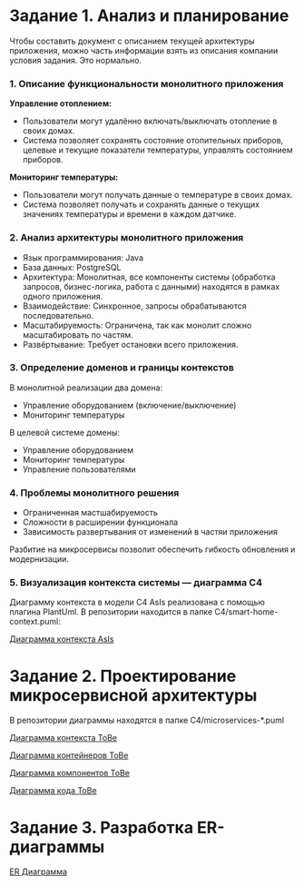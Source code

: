 # Задание 1. Анализ и планирование

Чтобы составить документ с описанием текущей архитектуры приложения, можно часть информации взять из описания компании условия задания. Это нормально.

### 1. Описание функциональности монолитного приложения

**Управление отоплением:**

- Пользователи могут удалённо включать/выключать отопление в своих домах.
- Система позволяет сохранять состояние отопительных приборов, целевые и текущие показатели температуры, управлять состоянием приборов.

**Мониторинг температуры:**

- Пользователи могут получать данные о температуре в своих домах.
- Система позволяет получать и сохранять данные о текущих значениях температуры и времени в каждом датчике.  


### 2. Анализ архитектуры монолитного приложения

- Язык программирования: Java
- База данных: PostgreSQL
- Архитектура: Монолитная, все компоненты системы (обработка запросов, бизнес-логика, работа с данными) находятся в рамках одного приложения.
- Взаимодействие: Синхронное, запросы обрабатываются последовательно.
-  Масштабируемость: Ограничена, так как монолит сложно масштабировать по частям.
-  Развёртывание: Требует остановки всего приложения.

### 3. Определение доменов и границы контекстов

В монолитной реализации два домена:
- Управление оборудованием (включение/выключение)
- Мониторинг температуры

В целевой системе домены:
- Управление оборудованием 
- Мониторинг температуры
- Управление пользователями

### **4. Проблемы монолитного решения**

- Ограниченная мастшабируемость
- Сложности в расширении функционала
- Зависимость развертывания от изменений в частяи приложения

Разбитие на микросервисы позволит обеспечить гибкость обновления и модернизации.

### 5. Визуализация контекста системы — диаграмма С4

Диаграмму контекста в модели C4 AsIs реализована c помощью плагина PlantUml. В репозитории находится в папке С4/smart-home-context.puml:

[Диаграмма контекста AsIs](https://www.plantuml.com/plantuml/png/VL7DRjD04BxxAHQVWYZrXHEdIW6fGe2Y1ixLrbabbhoxrdeSoeqwGXoAr0jdaE05sWghRfiwhp3xHimu5J4uwi7QdTdlP-RpNWxIGQ7J0198bHXhAiM-rKeChG5r3E958gTEwY00cmcmuiW2M2qcYLCn9DO4mQF4n6anKOLBnGmWovz7aPCVTgS9p8gZ8bSkPYq3kx7LqK4IIpUnRnELgJGQFdiwIgM1zszUHrhce1or3eTMPzOm8-FPWf5okJK3bjeH8Vx01c_zLxoYynBFVOaLr-43RyAVOErFsdBfJyF7GJ3-I7PwqAxC6wzhqkY4W4kIkMD9OfTiy4hEfNWYHZQ7gLEvk3TS-2zO4RB6Ik1lFAVhdJ_rdmKslcmxlYH8ZJSyruxm2rpvJuIxnDiDaR3qlDgqSCcUi_bilfduyEKn3FQLXCHC_ywCltWvKcpmcc-yUq_FduKjT6FjpzPva3crAWQIKSVddTAPSX8AfyRAvBRD_oUJIBPY6N9TyDbAV-liMGjVze7hx0zKUlyt-_5tv-jcsk2IFw8p-t_Ulu5i5o7_NaWaMcyBQhjBFuuGl-D5wtJHgjnmxYji-89NzB7rzGDHx2apANJw1m00)

# Задание 2. Проектирование микросервисной архитектуры

В репозитории диаграммы находятся в папке С4/microservices-*.puml

[Диаграмма контекста ToBe](https://www.plantuml.com/plantuml/png/58x1IiKm44Nt-Ohn0smshbm9TU52fIYk9Ks7TY2J2PCRtllyroxlXNCuRnt9CRG420hJhvwJFaoPPglWE-XTqkv9Gu0rWj5gW2bjufmXLaDuafhBs7XueGDe_JL6JxTf5nnZ7PqzNwwAAPl67yd9D_iMRbpY_FAyb5Jnz_KPDNMmdzV_RDgiNaIxsiB2tktHDnMiE0r5qRrVyUYgudo4WcvS3UfIa38JTC16iCDWTwsbIgbO5ovSAU8FfAMngKrVVk7SF_AS9EL54sRHvhsyUywvvxoRk2-gCzV33tWSx1DsV6wGs7kaslTkENCsHMPJRP7RidUtoVdWSdWL2_m5M-J8S1GLVg6m2H9iIB2opxRWoVvVvBFeufLAl-68tqZvdzf4OFn4mVK7GX8SAcadTPlpm5DdgrA2_Y0ZvvsdOveVziiBKFxLdapXIiJxU70pSFVS-PlHzSktqSZLVcVsKUfKInsP4owFjhIvWwSkjWg29HdL6CkPirdm5e2ivN4HNY4FhRruzEww_p2wkRg8HcKwiaGEZxrM2hiq_hMXbJa-TiXbjUAqrVEOwkragQyQQLEp8Na-60yv2MMcuGgHkBfLgItLvfFeTJqXxH2RTzaCofF9owNGhV1FRhlXDcideEbfvMYhqDvfsFwNwfIesWg3rWPznreWhAN9m1FDkOVdwqNDidSekhu9_ZJCdSPFcKkWpXYYrfHfATpzABxan_aN)

[Диаграмма контейнеров ToBe](https://www.plantuml.com/plantuml/png/fLXVRnD747_tfzZcAKWXVkbJdqZYjANbJuYXg58bUZaloHNVdNNU0wAsKX8Iqif8e0g9YWTG_tm04n9mGcA-mkutwinup-ixniU9jiJsZdTdVlFR-JE-2rtb9IeDspKLgBOKC_flVQJVwtUcfu-5Vgg7-bHSZyyloXzdn58SAI-8P28QWRUUU66jfkAEKB5OYvMAGz4A4kch88vgjS-2o6-dBPacRR6XLAVxHRsUUFVcrmEraQwbNPdue4r6QjwFm_fgu7j9AxuIo8virvS-Fx_IzY9ru_AbUkXrbKn0T6if3ZjnX2SwYBUs8fDk7CsYgZd0_L8F0VKZ_HRU3tJVxEWZNCzC_KuFPivbIhnM64Iuyua-rATweC_qm6oR7RD5kuTcY_Jyez-Z17IyqqUuHny9_Pur_1ZLp0dpW3dIzBokiwsalt63d23opHvfF8J_Z-3a6tsY-sJyXNv5cbu1d1sK2Z3PH_KWs4RZeBFMt0I-mblBzzNiFRcsqEdWqNznZpupEwJeYNa0dcsZLsPRd1Tc5r2UwHFp4D0D6CZcCGY93bHpZ9_GK_HGuBzJaE8s8eh8UmrGFa2oO4bsS8JkytpZ-wTY_TYDxF0S5yYJzrL3tWrysKKOJr6BsTS3s3aWOC_H0yl8EpGE07iy7c89m9oICIijc5lnDaC8RT1iFudHbsJh3tq6Ht_3Wv2KPflq721ZGWynMGbT3rMEK_JMOfn6BI_Pd6s6aE5Vnw4SQGI5914ecZadVgu98LngpovqWgyy9Uzvcx1pOUMYi2lG3liih6kfJEKilSAkRxtRTpn1gr6acdthwg5v92WsXn2ylzi4E9uNA-bQlPckYJ1koJPe9jMhicspUHovPiTL8ts8nMWUUDwrMF20pTnyXBcmcl-e1fT__qT9xcYHmW_sbMvnNpaYg39WI64GOTHH287yfbnhnluTgK01gu5kfQG6_X09_HAZ69Odc97adkwZ_2_paAwiZ_QcP1liMrgzqK0itpIlNi5tl4Fd3u_c-SWAw3WqFT31gIxHQVKurIn5JiKl2ytlhonb7D4BaoasuGjviW5v8lmuSScIEsvFBT_tDxneNJPbWaiudPSB-mKXykvwCrG8gTATZj9NO9B0WXYV5_f5je8Ccbv_Pyq-h6ndgUkJILxF8MD5l8sr0kB6eWLhjXtQnY82N8cxQZsHpMkN2EwVKF5snv0VZehR44F6LSU-sPkZiexvRxQpVPPwbhgcBoCl2M97NLxEKMVhxoxOV0tSR3ay0p7H9Vl0NIw8Z_G17siiKmM0n5HUn1DL9N5uHgxBjWobIZOT6Kx4q41P3GJiktdaaAx_pFJCda0ISlU3oS_xwaoZcyxgX8Vae501v0EaOo2xjaLlGJyT8B4xnGpK0zvDhBShIVoJzDNbE0fKd0JHkdDvukigTp-0Fofguv7C5JJT7vUqUP7lutC2DHLx-1o6p1uvqIV-C2tfyjvaLuTRgF4ECHKBmnr70aMbrMfwFFyy9ut5F1ryl745V6x28kk72y52LUKBsYSMxJdOrxN90lQgc-DI7BjDCPf1XDDLuTAPjZJ1OW7850I4hr9ZWLKbZRcXiZATZUNlBYujYo-lhbvUk5w1LsU59vVpYRTLoIcccrIzEdT94CcCDQOtL9yWk5kQAGz5rYPJq1bpp2nKtKQrAAj64DEogi8lNWS7dsbG77AyxMVuwvH-rpsgJqufGlUpbg7xF5bC7yotfvj9e6HzLNgjShZbZOQldENNMAvnMX4lD-Lyg6x9EiZc6fTfsAvoHT8yu1tzjGR_yHCoGMfwdXkHCm7EnboZNqZL1cp3jyanJZ_H1-F71M-puGq7Ht210WLU1-JKYHiXfmyIjuCsSk5M_BpDFxz1IiYKUqQmHzlEnflAMpRQQtZAM_IwHHJLvsZseGNy7VCJb7rCu4BP2ZA_uMwNx-A6E4ryY9kFyk2U98n-MV0kPtORYyvamKbcH7oQZQGZEwzonipUj57OtsYcdKwSJ7Wv8QnymnXWb13x8y-cFGAQvlA4JNBRhJFN8JtNO_g8nH1Z5WjXhymGMU9-8jkCuJE4yjXEkwZjn8wtE8TYITVzykRZGhFycK2nBkHqvPJmAL3IHug1EnbGMC_hLDhTuGfdoPMC5Nt8XBJfbRS9DjRqionkY1B-CiTiYIdCSwedPCLkbjLWgC8NPDHAm_P_)

[Диаграмма компонентов ToBe](https://www.plantuml.com/plantuml/png/jLZDRXit4BxhALYT7C2nBZtrb5XoWRPsx4XsWm81Z9N4oDliZx1BjJ7Q096T7mGEaBR8eUYXGTC2lIgktSZvaL-1VACEANQP7GsX26wjGDeTBkSR3eVVDvihkGWoCOYZYWX5n5bLlf2dybo-KKVoZCbdSYBViktqyYfdzStcMfNLqxYV9ZmHh146lIo8AnMHzfb8MJiL8erPDynuHuHfKgby52QTQD3bWonYUqBqyqzgjIpuTgKNYhr1Uv3ph9Cc0dojTDAurWmxGTPDhuMypwDQ_UFBMr6GY9sDzLeSv89dODejq5VwEkPAQnz6uki3Fk1BvdkPLRy8RjqEcBchmgtyLJsIf-eUBEj4FM5gA2VmUQaUW-6T7Ckp5ROrQDTQWpQBqowFgfV-TRkxTaSiyJkYmRy9EppNlfx9aJe0VsFvMewDzr_0sJkmtOFVD_0197N4rA4y1zD87eF9uAYdJ8xXdtmbtzfmZ1NW6FoPhpfa8mWJdZNQIrFGjJkTlI3fySOgO6cJ6XOsrbZL4MobkUXbl7LztSJpCqHpNqu0u2t4-d0AF67on4KELm-M6GHteiDGG_sS2yL5WM9eyKpV0WXfhrvYtrMO_LjD1qatoFQNjBCiZIAUvOswdhgzoTQ3VPvLBnLFkvgoY33fLjXpKmqaDQ1N357x_PW7aIDgnEzfcqSyvYBRXoA9mdpFEC76cVbtvwojoVjf7eeqsuTvz83rw7NKv47tHfhTDW5Xaoc5vxearQ5wP2lzbAa3k8I2D2MeQtQiQ_AOkOhHJvIBPIAFvwVO1OAjDfRVyNa060XjQ4_EcRw2mH74C7v_rKqUUOk2pfixbFS1vIy00Lprz6OoiommrPix3IXSLxSX0Eusl7k5J-NYO3137rMNKGsuumT46xi8u68WQ2lzEAzd6O_2Ap4djOmNk1Q1WNG5hNtvMNsDVRhPtBYwZLnwZxL_1RgeeTvEr174Jj4oWh0gGY8ju1GU_BorUKt_QfrRXkVo3a-2B4pzWBZ85zjk8oxCn3A1E5x3WHgvgYl2sO5mjhBqQn1fga3GDc6cysyTmywegMQnFWysoE-ljhwwLiV-6ZJXk29RO6jGZP5xP3IvnEGLZqQtx9n2evs9bkZVr4CJpCWIiByg7Hh2GbgCxVErk3LVY-jnqgsBB6hnf6kslMomlTL14Jlq5K0ERWUygk72HSfC3baW-TB0l9GJW3HGh-3M5BjfwOvDeVimjTUY7g7LopjPs3Qela4_xhcvd9WRIb1BRS3S53Zb9CmcX1zqgG08d6uIRnaKN1tfi63adLFNOQdCJcaPHz6WleGUieavDym_0XHJn4CcVvJF0CFBRlIsu-FWERQOoMWIzU_q1t4EGJbUV-GsqYWeM7yoV1bVE4r-HEGNKzZYI7H3uuMa4_VXi3uWv0wH5wqDyvrZDxRE5cy2aFZVdHMJztHv8qrqhiAarrWjApOjAC-TvEk-m4Ish0dWWQv3TSIcZ6Mfx6-lnXWWW-Fq1TlcQylE5gqjc7cSPpUv17XH2Q1VM6xrYff0bcakxSkvRgyU6KN3xPSbFDo0-T_-q6hNqrxO0IXaCUW_MQO_ATxTtIxg3kyF-vusdlRSSkJ8_b0zXXl8XD68izb6a7m7yomF7D0Bz2-hn5R8F5ysdE_Y0ifdju4B2oKD4xOzdtHfqGS52mjsIVh2SVYTKtGyCvdCuW8kNPpOXvTL_CungVl3nYUAVbaXNrMWMobLg3gaK-KW40DV60dlE479XUwRX1Ltxv6muM0cmfWpI4x8ysd7fkwf1n33iQS_B0Cv6CUws3INTBStFenqwTRe_-b-FSX5r2NanSaUjjgcMOwyv8kmIyVBMI_Islu7pUPgYFpXFD7-RYQbf9GJudeFtDCGo_QY_gaE2gaekSViGsQ1GgANOXS2bqFr16V67x4xd3UoKF2Q_f-BMUvonzk82YKJzfXDvrGgbIl0DeCu-WS0)

[Диаграмма кода ToBe](https://www.plantuml.com/plantuml/png/pLB1RXCn4BtxAynj8qXpuSG1LGezL09KXGA7geeSUqX6s1vhF0wD4F-EdKspMIKzSEEoE_F6y_pcUQwp69OIl18K3_e3RD72pPFTcBW6_GMuvNfEhjRGhDa4fOII5j8h4g6W7J9OGOfAlS9eVN5GsEkDIChlPZCslwxMA9koAXdOKXI8ScKfp1Pe3JlwZ930p-PlftVUHFdwwUCic2p05LhEAIIAhICraSfwatDJUGyU0WZlVYkjNtkAQutk6Bhz6CiUoS9OiMW2j1HY2NfhV87xNGBrvuIqtXPCTFz6EQJ9S0K4E8zOcu6LSc0yRHyounn3pWEGc8GiULMXquaV7hKSOeHsVb1UIxQFpYJCAVx0TVqAa_V0UZzbNykrpsEMGzOrfG-Fa-60BiaPWJxf-jzfsJ9SB6y9dNRWuLXir1EjBwjRGAACGhpxxzGrryRc7Vfldi0MWUvvIMxT6xsFBRLtk7MJWUtuXD_Q-ZMEizKQraumF4jtIoCNMExAocFU00zgKWzruvkgMxLzFDC2ZFjE_7Cq34QKRl26uf5d0HPm2wuxsADUsAhfzFqBJwekmwtZJ98Q0mVUyy6hZck8hWJ_5m00)

# Задание 3. Разработка ER-диаграммы

[ER Диаграмма](https://www.plantuml.com/plantuml/png/XPF1IiGm48RlUOgmHwKlu6b1mUl2hdjTXcRGIjAKPBfITeL5NyLN43o8pz2-aQ5jQj8WxINJJFBzC_-qQqjWg5QIOKa5DVp1ek4dnjrppGlH1rdMBrUy18LZY0eAESOLMFkYZM2lp6Csq2WN1g0Xg1t-CCSUGTQUIuL2nmdBsHZzZ3dn1LXQ8mXXqDhnpUPFg62xlm_mTtWiSap9rI1vc3QegJ2IIldk3kbS3wP44ZkKg91CC-fugkZLvzY_1dfVTauvhlXMAmMbcC6aBX_v4h42us92OnCJd4ve14zTvS6TgQMzgp4ry9z2U6uG2CK1A1ozuqxWROubc49ltRH4BTEIak5CS4jOzNs57ytvd6NwvF9ZcumDwv0u1yr7YLCqjoJbPn0dvgxSy5NxqVvqb_Qx_UektNlxsRsj64jw38lqw8LJarHoBcbvC2JO3lo9SlwlvOojiHIrahy0)
